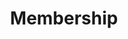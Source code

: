 ---
layout: internal/membership
title: Membership
permalink: /membership/
hero: "hero/hero_membership.html"
---